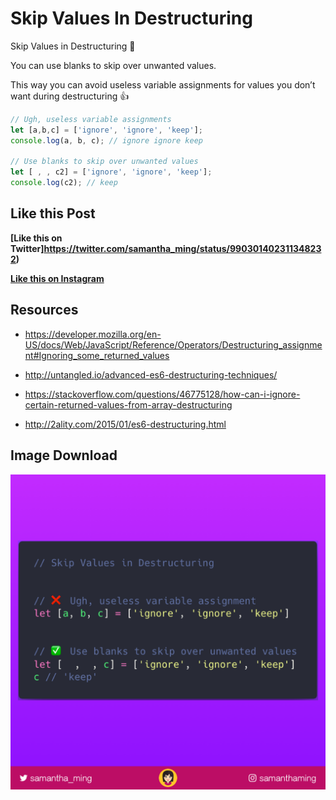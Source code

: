 # Skip Values In Destructuring

Skip Values in Destructuring 🎉

You can use blanks to skip over unwanted values.

This way you can avoid useless variable assignments for values you don’t want during destructuring 👍


```javascript
// Ugh, useless variable assignments
let [a,b,c] = ['ignore', 'ignore', 'keep'];
console.log(a, b, c); // ignore ignore keep

// Use blanks to skip over unwanted values
let [ , , c2] = ['ignore', 'ignore', 'keep'];
console.log(c2); // keep
```

## Like this Post

**[Like this on Twitter]https://twitter.com/samantha_ming/status/990301402311348232)**

**[Like this on Instagram](https://www.instagram.com/p/BiH_WV8hmHI/?taken-by=samanthaming)**


## Resources

- https://developer.mozilla.org/en-US/docs/Web/JavaScript/Reference/Operators/Destructuring_assignment#Ignoring_some_returned_values

- http://untangled.io/advanced-es6-destructuring-techniques/

- https://stackoverflow.com/questions/46775128/how-can-i-ignore-certain-returned-values-from-array-destructuring

- http://2ality.com/2015/01/es6-destructuring.html


## Image Download

![Download](13-skip-values-in-destructuring.png)
